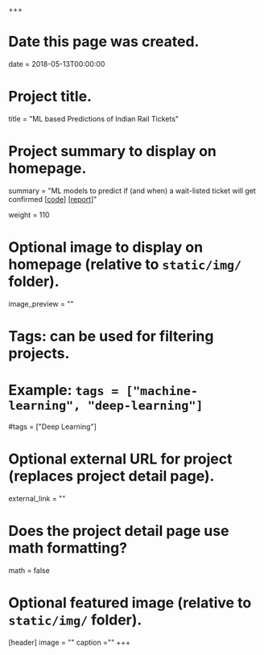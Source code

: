 +++
# Date this page was created.
date = 2018-05-13T00:00:00

# Project title.
title = "ML based Predictions of Indian Rail Tickets"

# Project summary to display on homepage.
summary = "ML models to predict if (and when) a wait-listed ticket will get confirmed [[code](https://github.com/anandbhattad/CS446_ML_IndianRail/tree/master/fixTix_code)] [[report](https://github.com/anandbhattad/CS446_ML_IndianRail/blob/master/CS_446_Project_Report.pdf)]"

weight = 110
# Optional image to display on homepage (relative to `static/img/` folder).
image_preview = ""

# Tags: can be used for filtering projects.
# Example: `tags = ["machine-learning", "deep-learning"]`
#tags = ["Deep Learning"]

# Optional external URL for project (replaces project detail page).
external_link = ""

# Does the project detail page use math formatting?
math = false

# Optional featured image (relative to `static/img/` folder).
[header]
image = ""
caption =""
+++